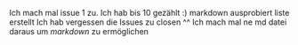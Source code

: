 Ich mach mal issue 1 zu.
Ich hab bis 10 gezählt :)
markdown ausprobiert
liste erstellt
Ich hab vergessen die Issues zu closen ^^
Ich mach mal ne md datei daraus um *markdown* zu ermöglichen
